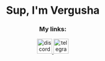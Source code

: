 <h1 align="center">Sup, I'm Vergusha</h1>

<h3 align="center">My links:</h3>
<p align="center">
  <a href="https://discord.com/channels/@me/548826968175542276" target="_blank" rel="noreferrer"> <img src="https://www.svgrepo.com/show/353655/discord-icon.svg" alt="discord" width="40" height="40"  /> </a>
  <a href="https://t.me/Verggrusha" target="_blank" rel="noreferrer"> <img src="https://upload.wikimedia.org/wikipedia/commons/thumb/8/82/Telegram_logo.svg/2048px-Telegram_logo.svg.png" alt="telegram" width="40" height="40"/> </a>
</p>

  <!--<h3 align="center">Currently Learning:</h3>
<p align="center">
  <!--<a href="https://www.cocos.com/en" target="_blank" rel="noreferrer">пупупуп nhfnhfnhf<img src="https://download.cocos.com/CocosWww/2021/09/CocosLogoTransparent.png" alt="cocos" width="60" height="60" align="middle"/> </a> -->
  <!--<a href="https://www.typescriptlang.org/" target="_blank" rel="noreferrer"> piska popka kakashka <img src="https://raw.githubusercontent.com/devicons/devicon/master/icons/typescript/typescript-original.svg" alt="typescript" width="40" height="40" align="middle"/> -->
  <!--<a href="https://unity.com/" target="_blank" rel="noreferrer"> <img src="https://www.vectorlogo.zone/logos/unity3d/unity3d-icon.svg" alt="unity" width="40" height="40" align="middle"/> </a> 
  <a href="https://www.w3schools.com/cs/" target="_blank" rel="noreferrer"> <img src="https://raw.githubusercontent.com/devicons/devicon/master/icons/csharp/csharp-original.svg" alt="csharp" width="40" height="40" align="middle"/> </a> 
    <!-- <a href="https://tailwindcss.com/" target="_blank" rel="noreferrer"> <img src="https://www.vectorlogo.zone/logos/tailwindcss/tailwindcss-icon.svg" alt="tailwind" width="60" height="60"/> </a> -->
  <!--<a href="https://reactjs.org/" target="_blank" rel="noreferrer"> <img src="https://raw.githubusercontent.com/devicons/devicon/master/icons/react/react-original-wordmark.svg" alt="react" width="60" height="60"/> </a>  -->
</p>
